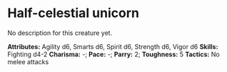 # Half-celestial unicorn

No description for this creature yet.

**Attributes:** Agility d6, Smarts d6, Spirit d6, Strength d6, Vigor d6
**Skills:** Fighting d4-2
**Charisma:** -; **Pace:** -; **Parry:** 2; **Toughness:** 5
**Tactics:** No melee attacks
